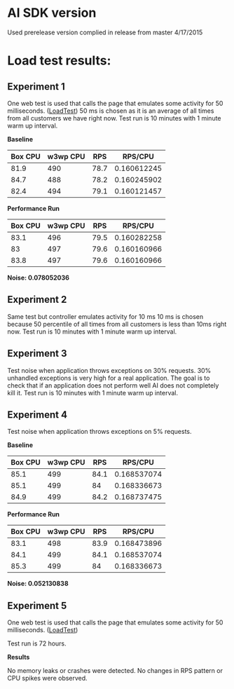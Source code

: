 # AI SDK version

Used prerelease version complied in release from master 4/17/2015

# Load test results:
## Experiment 1 
One web test is used that calls the page that emulates some activity for 50 milliseconds.
([LoadTest](https://github.com/Microsoft/ApplicationInsights-aspnetv5/blob/master/test/PerfTest/PerfTest/DoRequestLoad.loadtest))
50 ms is chosen as it is an average of all times from all customers we have right now.
Test run is 10 minutes with 1 minute warm up interval.

**Baseline**
			
Box CPU|w3wp CPU|RPS|RPS/CPU
--------|--------|--------|--------
81.9 | 490 | 78.7 | 0.160612245
84.7 | 488 | 78.2 | 0.160245902
82.4 | 494 | 79.1 | 0.160121457
			
**Performance Run**			

Box CPU|w3wp CPU|RPS|RPS/CPU
--------|--------|--------|--------
83.1|496|79.5|0.160282258
83|497|79.6|0.160160966
83.8|497|79.6|0.160160966

**Noise:	0.078052036**

## Experiment 2 
Same test but controller emulates activity for 10 ms 
10 ms is chosen because 50 percentile of all times from all customers is less than 10ms right now.
Test run is 10 minutes with 1 minute warm up interval.

## Experiment 3 
Test noise when application throws exceptions on 30% requests. 
30% unhandled exceptions is very high for a real application. The goal is to check that if an application does not perform well AI does not completely kill it.
Test run is 10 minutes with 1 minute warm up interval.

## Experiment 4 
Test noise when application throws exceptions on 5% requests. 

**Baseline**
			
Box CPU|w3wp CPU|RPS|RPS/CPU
--------|--------|--------|--------
85.1 | 499 | 84.1 | 0.168537074
85.1 | 499 | 84 | 0.168336673
84.9 | 499 | 84.2 | 0.168737475

			
**Performance Run**			

Box CPU|w3wp CPU|RPS|RPS/CPU
--------|--------|--------|--------
83.1 | 498 | 83.9 | 0.168473896
84.1 | 499 | 84.1 | 0.168537074
85.3 | 499 | 84 | 0.168336673

**Noise:	0.052130838**


## Experiment 5
One web test is used that calls the page that emulates some activity for 50 milliseconds.
([LoadTest](https://github.com/Microsoft/ApplicationInsights-aspnetv5/blob/master/test/PerfTest/PerfTest/DoRequestLoad.loadtest))

Test run is 72 hours.

**Results**

No memory leaks or crashes were detected. No changes in RPS pattern or CPU spikes were observed. 


